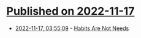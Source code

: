 # [Published on 2022-11-17](index.md)

* [2022-11-17, 03:55:09](https://news.ycombinator.com/item?id=33634751) - [Habits Are Not Needs](https://seths.blog/2022/11/habits-are-not-needs/)

